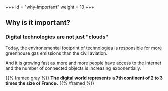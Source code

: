 +++
id = "why-important"
weight = 10
+++

## Why is it important?

### Digital technologies are not just "clouds"

Today, the environemental footprint of technologies is responsible for more greenhouse gas emissions than the civil aviation. 

And it is growing fast as more and more people have access to the Internet and the number of connected objects is increasing exponentially. 

{{% framed gray %}} **The digital world represents a 7th continent of 2 to 3 times the size of France.**
{{% /framed %}}
